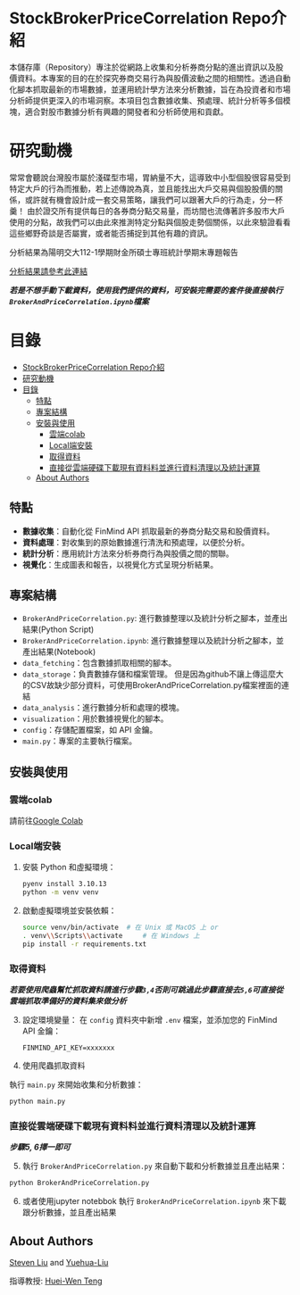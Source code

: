 # StockBrokerPriceCorrelation Repo介紹

本儲存庫（Repository）專注於從網路上收集和分析券商分點的進出資訊以及股價資料。本專案的目的在於探究券商交易行為與股價波動之間的相關性。透過自動化腳本抓取最新的市場數據，並運用統計學方法來分析數據，旨在為投資者和市場分析師提供更深入的市場洞察。本項目包含數據收集、預處理、統計分析等多個模塊，適合對股市數據分析有興趣的開發者和分析師使用和貢獻。

# 研究動機
常常會聽說台灣股市屬於淺碟型市場，胃納量不大，這導致中小型個股很容易受到特定大戶的行為而推動，若上述傳說為真，並且能找出大戶交易與個股股價的關係，或許就有機會設計成一套交易策略，讓我們可以跟著大戶的行為走，分一杯羹！
由於證交所有提供每日的各券商分點交易量，而坊間也流傳著許多股市大戶使用的分點，故我們可以由此來推測特定分點與個股走勢個關係，以此來驗證看看這些鄉野奇談是否屬實，或者能否捕捉到其他有趣的資訊。

分析結果為陽明交大112-1學期財金所碩士專班統計學期末專題報告

[分析結果請參考此連結](https://docs.google.com/presentation/d/1xgA9WUcNeiToYA-dn7BfhoFJ0nH_cIyZJ6PIvseQizs/edit#slide=id.p)

***若是不想手動下載資料，使用我們提供的資料，可安裝完需要的套件後直接執行`BrokerAndPriceCorrelation.ipynb`檔案***

# 目錄 

- [StockBrokerPriceCorrelation Repo介紹](#stockbrokerpricecorrelation-repo介紹)
- [研究動機](#研究動機)
- [目錄](#目錄)
  - [特點](#特點)
  - [專案結構](#專案結構)
  - [安裝與使用](#安裝與使用)
    - [雲端colab](#雲端colab)
    - [Local端安裝](#local端安裝)
    - [取得資料](#取得資料)
    - [直接從雲端硬碟下載現有資料料並進行資料清理以及統計運算](#直接從雲端硬碟下載現有資料料並進行資料清理以及統計運算)
  - [About Authors](#about-authors)




## 特點

- **數據收集**：自動化從 FinMind API 抓取最新的券商分點交易和股價資料。
- **資料處理**：對收集到的原始數據進行清洗和預處理，以便於分析。
- **統計分析**：應用統計方法來分析券商行為與股價之間的關聯。
- **視覺化**：生成圖表和報告，以視覺化方式呈現分析結果。

## 專案結構

- `BrokerAndPriceCorrelation.py`: 進行數據整理以及統計分析之腳本，並產出結果(Python Script)
- `BrokerAndPriceCorrelation.ipynb`: 進行數據整理以及統計分析之腳本，並產出結果(Notebook)
- `data_fetching`：包含數據抓取相關的腳本。
- `data_storage`：負責數據存儲和檔案管理。 但是因為github不讓上傳這麼大的CSV故缺少部分資料，可使用BrokerAndPriceCorrelation.py檔案裡面的連結
- `data_analysis`：進行數據分析和處理的模塊。
- `visualization`：用於數據視覺化的腳本。
- `config`：存儲配置檔案，如 API 金鑰。
- `main.py`：專案的主要執行檔案。

## 安裝與使用

### 雲端colab
請前往[Google Colab](https://colab.research.google.com/drive/1EXgX96hCyUnJPUcVNC5o-M2NoZ28ivBC#scrollTo=BkqEIJXjGD_i)

### Local端安裝

1. 安裝 Python 和虛擬環境：
   ```bash
   pyenv install 3.10.13
   python -m venv venv
   ```

2. 啟動虛擬環境並安裝依賴：
   ```bash
   source venv/bin/activate  # 在 Unix 或 MacOS 上 or
   . venv\\Scripts\\activate     # 在 Windows 上
   pip install -r requirements.txt
   ```

### 取得資料
***若要使用爬蟲幫忙抓取資料請進行步驟`3,4`否則可跳過此步驟直接去`5,6`可直接從雲端抓取準備好的資料集來做分析***

3. 設定環境變量：
   在 `config` 資料夾中新增 `.env` 檔案，並添加您的 FinMind API 金鑰：
   ```
   FINMIND_API_KEY=xxxxxxx
   ```

4. 使用爬蟲抓取資料


執行 `main.py` 來開始收集和分析數據：
```bash
python main.py
```

### 直接從雲端硬碟下載現有資料料並進行資料清理以及統計運算
***步驟5, 6擇一即可***

5. 執行 `BrokerAndPriceCorrelation.py` 來自動下載和分析數據並且產出結果：
```bash
python BrokerAndPriceCorrelation.py
```

6. 或者使用jupyter notebbok
執行 `BrokerAndPriceCorrelation.ipynb` 來下載跟分析數據，並且產出結果


## About Authors
[Steven Liu](https://github.com/tw-lws) and [Yuehua-Liu](https://github.com/Yuehua-Liu)

指導教授: [Huei-Wen Teng](https://hackmd.io/@hwteng/HyKOPoA6d)
